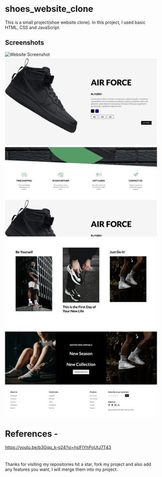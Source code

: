 # shoes_website_clone

This is a small project(shoe website clone). In this project, I used basic HTML, CSS and JavaScript.


## Screenshots

![Website Screenshot](./img/Website_screenshots/ss1.png)
![Website Screenshot](./img/Website_screenshots/ss2.png)
![Website Screenshot](./img/Website_screenshots/ss3.png)
![Website Screenshot](./img/Website_screenshots/ss4.png)
![Website Screenshot](./img/Website_screenshots/ss5.png)


# References - 

https://youtu.be/b3Gqq_k-g24?si=hslFIYhPoUtJ7T43


# 
Thanks for visiting my repositories hit a star, fork my project and also add any features you want, I will merge them into my project.


